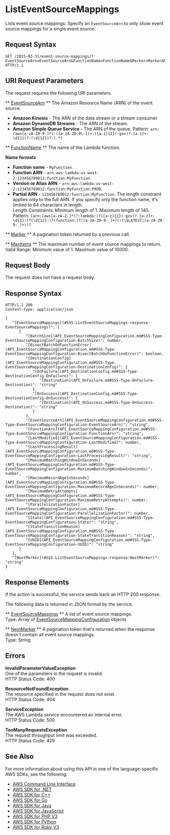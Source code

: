 # ListEventSourceMappings<a name="API_ListEventSourceMappings"></a>

Lists event source mappings\. Specify an `EventSourceArn` to only show event source mappings for a single event source\.

## Request Syntax<a name="API_ListEventSourceMappings_RequestSyntax"></a>

```
GET /2015-03-31/event-source-mappings/?EventSourceArn=EventSourceArn&FunctionName=FunctionName&Marker=Marker&MaxItems=MaxItems HTTP/1.1
```

## URI Request Parameters<a name="API_ListEventSourceMappings_RequestParameters"></a>

The request requires the following URI parameters\.

 ** [EventSourceArn](#API_ListEventSourceMappings_RequestSyntax) **   <a name="SSS-ListEventSourceMappings-request-EventSourceArn"></a>
The Amazon Resource Name \(ARN\) of the event source\.  
+  **Amazon Kinesis** \- The ARN of the data stream or a stream consumer\.
+  **Amazon DynamoDB Streams** \- The ARN of the stream\.
+  **Amazon Simple Queue Service** \- The ARN of the queue\.
Pattern: `arn:(aws[a-zA-Z0-9-]*):([a-zA-Z0-9\-])+:([a-z]{2}(-gov)?-[a-z]+-\d{1})?:(\d{12})?:(.*)` 

 ** [FunctionName](#API_ListEventSourceMappings_RequestSyntax) **   <a name="SSS-ListEventSourceMappings-request-FunctionName"></a>
The name of the Lambda function\.  

**Name formats**
+  **Function name** \- `MyFunction`\.
+  **Function ARN** \- `arn:aws:lambda:us-west-2:123456789012:function:MyFunction`\.
+  **Version or Alias ARN** \- `arn:aws:lambda:us-west-2:123456789012:function:MyFunction:PROD`\.
+  **Partial ARN** \- `123456789012:function:MyFunction`\.
The length constraint applies only to the full ARN\. If you specify only the function name, it's limited to 64 characters in length\.  
Length Constraints: Minimum length of 1\. Maximum length of 140\.  
Pattern: `(arn:(aws[a-zA-Z-]*)?:lambda:)?([a-z]{2}(-gov)?-[a-z]+-\d{1}:)?(\d{12}:)?(function:)?([a-zA-Z0-9-_]+)(:(\$LATEST|[a-zA-Z0-9-_]+))?` 

 ** [Marker](#API_ListEventSourceMappings_RequestSyntax) **   <a name="SSS-ListEventSourceMappings-request-Marker"></a>
A pagination token returned by a previous call\.

 ** [MaxItems](#API_ListEventSourceMappings_RequestSyntax) **   <a name="SSS-ListEventSourceMappings-request-MaxItems"></a>
The maximum number of event source mappings to return\.  
Valid Range: Minimum value of 1\. Maximum value of 10000\.

## Request Body<a name="API_ListEventSourceMappings_RequestBody"></a>

The request does not have a request body\.

## Response Syntax<a name="API_ListEventSourceMappings_ResponseSyntax"></a>

```
HTTP/1.1 200
Content-type: application/json

{
   "[EventSourceMappings](#SSS-ListEventSourceMappings-response-EventSourceMappings)": [ 
      { 
         "[BatchSize](API_EventSourceMappingConfiguration.md#SSS-Type-EventSourceMappingConfiguration-BatchSize)": number,
         "[BisectBatchOnFunctionError](API_EventSourceMappingConfiguration.md#SSS-Type-EventSourceMappingConfiguration-BisectBatchOnFunctionError)": boolean,
         "[DestinationConfig](API_EventSourceMappingConfiguration.md#SSS-Type-EventSourceMappingConfiguration-DestinationConfig)": { 
            "[OnFailure](API_DestinationConfig.md#SSS-Type-DestinationConfig-OnFailure)": { 
               "[Destination](API_OnFailure.md#SSS-Type-OnFailure-Destination)": "string"
            },
            "[OnSuccess](API_DestinationConfig.md#SSS-Type-DestinationConfig-OnSuccess)": { 
               "[Destination](API_OnSuccess.md#SSS-Type-OnSuccess-Destination)": "string"
            }
         },
         "[EventSourceArn](API_EventSourceMappingConfiguration.md#SSS-Type-EventSourceMappingConfiguration-EventSourceArn)": "string",
         "[FunctionArn](API_EventSourceMappingConfiguration.md#SSS-Type-EventSourceMappingConfiguration-FunctionArn)": "string",
         "[LastModified](API_EventSourceMappingConfiguration.md#SSS-Type-EventSourceMappingConfiguration-LastModified)": number,
         "[LastProcessingResult](API_EventSourceMappingConfiguration.md#SSS-Type-EventSourceMappingConfiguration-LastProcessingResult)": "string",
         "[MaximumBatchingWindowInSeconds](API_EventSourceMappingConfiguration.md#SSS-Type-EventSourceMappingConfiguration-MaximumBatchingWindowInSeconds)": number,
         "[MaximumRecordAgeInSeconds](API_EventSourceMappingConfiguration.md#SSS-Type-EventSourceMappingConfiguration-MaximumRecordAgeInSeconds)": number,
         "[MaximumRetryAttempts](API_EventSourceMappingConfiguration.md#SSS-Type-EventSourceMappingConfiguration-MaximumRetryAttempts)": number,
         "[ParallelizationFactor](API_EventSourceMappingConfiguration.md#SSS-Type-EventSourceMappingConfiguration-ParallelizationFactor)": number,
         "[State](API_EventSourceMappingConfiguration.md#SSS-Type-EventSourceMappingConfiguration-State)": "string",
         "[StateTransitionReason](API_EventSourceMappingConfiguration.md#SSS-Type-EventSourceMappingConfiguration-StateTransitionReason)": "string",
         "[UUID](API_EventSourceMappingConfiguration.md#SSS-Type-EventSourceMappingConfiguration-UUID)": "string"
      }
   ],
   "[NextMarker](#SSS-ListEventSourceMappings-response-NextMarker)": "string"
}
```

## Response Elements<a name="API_ListEventSourceMappings_ResponseElements"></a>

If the action is successful, the service sends back an HTTP 200 response\.

The following data is returned in JSON format by the service\.

 ** [EventSourceMappings](#API_ListEventSourceMappings_ResponseSyntax) **   <a name="SSS-ListEventSourceMappings-response-EventSourceMappings"></a>
A list of event source mappings\.  
Type: Array of [EventSourceMappingConfiguration](API_EventSourceMappingConfiguration.md) objects

 ** [NextMarker](#API_ListEventSourceMappings_ResponseSyntax) **   <a name="SSS-ListEventSourceMappings-response-NextMarker"></a>
A pagination token that's returned when the response doesn't contain all event source mappings\.  
Type: String

## Errors<a name="API_ListEventSourceMappings_Errors"></a>

 **InvalidParameterValueException**   
One of the parameters in the request is invalid\.  
HTTP Status Code: 400

 **ResourceNotFoundException**   
The resource specified in the request does not exist\.  
HTTP Status Code: 404

 **ServiceException**   
The AWS Lambda service encountered an internal error\.  
HTTP Status Code: 500

 **TooManyRequestsException**   
The request throughput limit was exceeded\.  
HTTP Status Code: 429

## See Also<a name="API_ListEventSourceMappings_SeeAlso"></a>

For more information about using this API in one of the language\-specific AWS SDKs, see the following:
+  [AWS Command Line Interface](https://docs.aws.amazon.com/goto/aws-cli/lambda-2015-03-31/ListEventSourceMappings) 
+  [AWS SDK for \.NET](https://docs.aws.amazon.com/goto/DotNetSDKV3/lambda-2015-03-31/ListEventSourceMappings) 
+  [AWS SDK for C\+\+](https://docs.aws.amazon.com/goto/SdkForCpp/lambda-2015-03-31/ListEventSourceMappings) 
+  [AWS SDK for Go](https://docs.aws.amazon.com/goto/SdkForGoV1/lambda-2015-03-31/ListEventSourceMappings) 
+  [AWS SDK for Java](https://docs.aws.amazon.com/goto/SdkForJava/lambda-2015-03-31/ListEventSourceMappings) 
+  [AWS SDK for JavaScript](https://docs.aws.amazon.com/goto/AWSJavaScriptSDK/lambda-2015-03-31/ListEventSourceMappings) 
+  [AWS SDK for PHP V3](https://docs.aws.amazon.com/goto/SdkForPHPV3/lambda-2015-03-31/ListEventSourceMappings) 
+  [AWS SDK for Python](https://docs.aws.amazon.com/goto/boto3/lambda-2015-03-31/ListEventSourceMappings) 
+  [AWS SDK for Ruby V3](https://docs.aws.amazon.com/goto/SdkForRubyV3/lambda-2015-03-31/ListEventSourceMappings) 